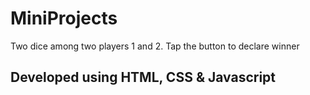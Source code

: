 # MiniProjects
Two dice among two players 1 and 2. 
Tap the button to declare winner

## Developed using HTML, CSS & Javascript
